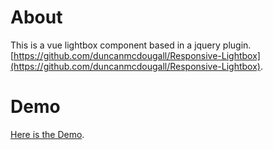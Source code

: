 # About
This is a vue lightbox component based in a jquery plugin.
[https://github.com/duncanmcdougall/Responsive-Lightbox](https://github.com/duncanmcdougall/Responsive-Lightbox).

# Demo
[Here is the Demo](https://scq000.github.io/vue-lightbox-component/index.html).
